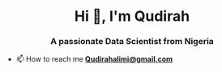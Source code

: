 <h1 align="center">Hi 👋, I'm Qudirah</h1>
<h3 align="center">A passionate Data Scientist from Nigeria</h3>

- 📫 How to reach me **Qudirahalimi@gmail.com**
<p align="left">
</p>
